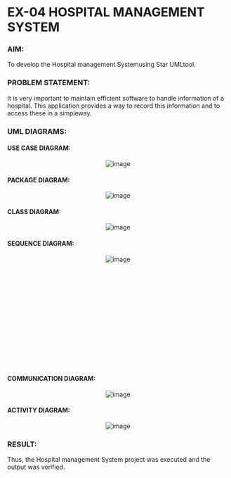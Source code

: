 # EX-04 HOSPITAL MANAGEMENT SYSTEM
### AIM:
To develop the Hospital management Systemusing Star UMLtool.
### PROBLEM STATEMENT:
It is very important to maintain efficient software to handle information of a hospital. This application provides a way to record this information and to access these in a simpleway.
### UML DIAGRAMS:
#### USE CASE DIAGRAM:
<div align="center">

  ![image](https://github.com/ROHITJAIND/UML-EX-04-HOSPITAL-MANAGEMENT-SYSTEM/assets/118707073/dfd546b0-5a52-4f35-97eb-77a5943cd35c)
</div>

#### PACKAGE DIAGRAM:
<div align="center">

  ![image](https://github.com/ROHITJAIND/UML-EX-04-HOSPITAL-MANAGEMENT-SYSTEM/assets/118707073/0205dec6-078a-44e4-84a5-d72aab5719c0)
</div>

#### CLASS DIAGRAM:
<div align="center">

  ![image](https://github.com/ROHITJAIND/UML-EX-04-HOSPITAL-MANAGEMENT-SYSTEM/assets/118707073/3e40101e-236d-44ce-af07-39282c686182)
</div>

#### SEQUENCE DIAGRAM:
<div align="center">

  ![image](https://github.com/ROHITJAIND/UML-EX-04-HOSPITAL-MANAGEMENT-SYSTEM/assets/118707073/c0dd1abc-afc2-4f9e-b5df-ed9c812ee15f)
</div>
<br><br><br><br><br><br><br><br><br><br><br><br><br>

#### COMMUNICATION DIAGRAM:
<div align="center">

  ![image](https://github.com/ROHITJAIND/UML-EX-04-HOSPITAL-MANAGEMENT-SYSTEM/assets/118707073/0e3d067a-b69b-4998-b804-edae93fb40c0)
</div>

#### ACTIVITY DIAGRAM:
<div align="center">

  ![image](https://github.com/ROHITJAIND/UML-EX-04-HOSPITAL-MANAGEMENT-SYSTEM/assets/118707073/d230dec6-d868-40e5-9d9d-5fac028604d6)
</div>

### RESULT:
Thus, the Hospital management System project was executed and the output was verified.
